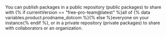 You can publish packages in a public repository (public packages) to share with {% if currentVersion == "free-pro-team@latest" %}all of {% data variables.product.prodname_dotcom %}{% else %}everyone on your instance{% endif %}, or in a private repository (private packages) to share with collaborators or an organization.
